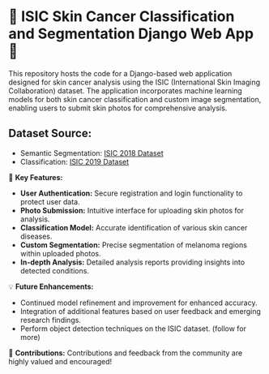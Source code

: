 # 🔬 ISIC Skin Cancer Classification and Segmentation Django Web App 🔬

This repository hosts the code for a Django-based web application designed for skin cancer analysis using the ISIC (International Skin Imaging Collaboration) dataset. The application incorporates machine learning models for both skin cancer classification and custom image segmentation, enabling users to submit skin photos for comprehensive analysis.

## Dataset Source:
- Semantic Segmentation: [ISIC 2018 Dataset](https://challenge.isic-archive.com/data/#2018)
- Classification: [ISIC 2019 Dataset](https://challenge.isic-archive.com/data/#2019)

🚀 **Key Features:**
- **User Authentication:** Secure registration and login functionality to protect user data.
- **Photo Submission:** Intuitive interface for uploading skin photos for analysis.
- **Classification Model:** Accurate identification of various skin cancer diseases.
- **Custom Segmentation:** Precise segmentation of melanoma regions within uploaded photos.
- **In-depth Analysis:** Detailed analysis reports providing insights into detected conditions.

💡 **Future Enhancements:**
- Continued model refinement and improvement for enhanced accuracy.
- Integration of additional features based on user feedback and emerging research findings.
- Perform object detection techniques on the ISIC dataset. (follow for more)

🌟 **Contributions:** Contributions and feedback from the community are highly valued and encouraged!
